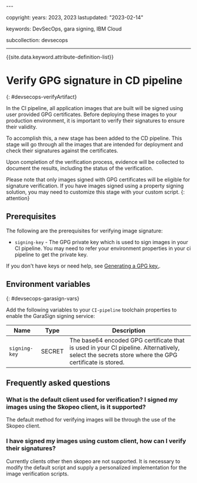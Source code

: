<staging>---

copyright: 
  years: 2023, 2023
lastupdated: "2023-02-14"

keywords: DevSecOps, gara signing, IBM Cloud

subcollection: devsecops

---

{{site.data.keyword.attribute-definition-list}}

# Verify GPG signature in CD pipeline
{: #devsecops-verifyArtifact}

In the CI pipeline, all application images that are built will be signed using user provided GPG certificates. Before deploying these images to your production environment, it is important to verify their signatures to ensure their validity.

To accomplish this, a new stage has been added to the CD pipeline. This stage will go through all the images that are intended for deployment and check their signatures against the certificates.

Upon completion of the verification process, evidence will be collected to document the results, including the status of the verification.

Please note that only images signed with GPG certificates will be eligible for signature verification. If you have images signed using a property signing solution, you may need to customize this stage with your custom script.
{: attention}

## Prerequisites

The following are the prerequisites for verifying image signature:

* `signing-key` - The GPG private key which is used to sign images in your CI pipeline. You may need to refer your environment properties in your ci pipeline to get the private key.


If you don't have keys or need help, see [Generating a GPG key.](https://cloud.ibm.com/docs/devsecops?topic=devsecops-devsecops-image-signing).

## Environment variables
{: #devsecops-garasign-vars}

Add the following variables to your `CI-pipeline` toolchain properties to enable the GaraSign signing service:

| Name | Type | Description |
|--|--|--|
| `signing-key` | SECRET | The base64 encoded GPG certificate that is used in your CI pipeline. Alternatively, select the secrets store where the GPG certificate is stored. |

## Frequently asked questions

### What is the default client used for verification? I signed my images using the Skopeo client, is it supported?

The default method for verifying images will be through the use of the Skopeo client.

### I have signed my images using custom client, how can I verify their signatures?

Currently clients other then skopeo are not supported. It is necessary to modify the default script and supply a personalized implementation for the image verification scripts.